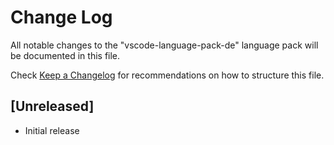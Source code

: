 # Change Log
All notable changes to the "vscode-language-pack-de" language pack will be documented in this file.

Check [Keep a Changelog](http://keepachangelog.com/) for recommendations on how to structure this file.

## [Unreleased]
- Initial release

